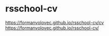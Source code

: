 # rsschool-cv

https://formanvolovec.github.io/rsschool-cv/cv
https://formanvolovec.github.io/rsschool-cv/

